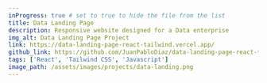 ```yaml
---
inProgress: true # set to true to hide the file from the list
title: Data Landing Page
description: Responsive website designed for a Data enterprise
img_alt: Data Landing Page Project
link: https://data-landing-page-react-tailwind.vercel.app/
github_link: https://github.com/JuanPabloDiaz/data-landing-page-react-tailwind
tags: ['React', 'Tailwind CSS', 'Javascript']
image_path: /assets/images/projects/data-landing.png
---
```

